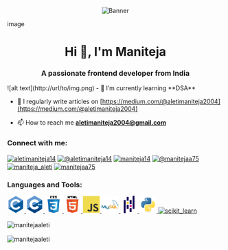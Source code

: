 <p align="center">
  <img src="https://www.bing.com/images/search?view=detailV2&ccid=XdOn1%2FPl&id=D6794C4EE4902ECA70DC7D945A157E9CF0D2E62E&thid=OIP.XdOn1_Pl_gL14J1o0GRG_wHaE7&mediaurl=https%3A%2F%2Fwww.ecampusnews.com%2Ffiles%2F2023%2F09%2Fdetect-AI-generated-student-work.jpeg&exph=333&expw=500&q=ai+generated+working+images&simid=607990584873541712&FORM=IRPRST&ck=74433013CAE7D681212F8C10CD0E3F01&selectedIndex=45&itb=0&cw=1289&ch=697&ajaxhist=0&ajaxserp=0" alt="Banner" width="800"/>
</p>image 
<h1 align="center">Hi 👋, I'm Maniteja</h1>
<h3 align="center">A passionate frontend developer from India</h3>
![alt text](http://url/to/img.png)
- 🌱 I’m currently learning **DSA**

- 📝 I regularly write articles on [https://medium.com/@aletimaniteja2004](https://medium.com/@aletimaniteja2004)

- 📫 How to reach me **aletimaniteja2004@gmail.com**

<h3 align="left">Connect with me:</h3>
<p align="left">
<a href="https://linkedin.com/in/aletimaniteja14" target="blank"><img align="center" src="https://raw.githubusercontent.com/rahuldkjain/github-profile-readme-generator/master/src/images/icons/Social/linked-in-alt.svg" alt="aletimaniteja14" height="30" width="40" /></a>
<a href="https://medium.com/@aletimaniteja14" target="blank"><img align="center" src="https://raw.githubusercontent.com/rahuldkjain/github-profile-readme-generator/master/src/images/icons/Social/medium.svg" alt="@aletimaniteja14" height="30" width="40" /></a>
<a href="https://www.codechef.com/users/maniteja14" target="blank"><img align="center" src="https://cdn.jsdelivr.net/npm/simple-icons@3.1.0/icons/codechef.svg" alt="maniteja14" height="30" width="40" /></a>
<a href="https://www.hackerrank.com/@manitejaa75" target="blank"><img align="center" src="https://raw.githubusercontent.com/rahuldkjain/github-profile-readme-generator/master/src/images/icons/Social/hackerrank.svg" alt="@manitejaa75" height="30" width="40" /></a>
<a href="https://www.leetcode.com/maniteja_aleti" target="blank"><img align="center" src="https://raw.githubusercontent.com/rahuldkjain/github-profile-readme-generator/master/src/images/icons/Social/leet-code.svg" alt="maniteja_aleti" height="30" width="40" /></a>
<a href="https://auth.geeksforgeeks.org/user/manitejaa75" target="blank"><img align="center" src="https://raw.githubusercontent.com/rahuldkjain/github-profile-readme-generator/master/src/images/icons/Social/geeks-for-geeks.svg" alt="manitejaa75" height="30" width="40" /></a>
</p>

<h3 align="left">Languages and Tools:</h3>
<p align="left"> <a href="https://www.cprogramming.com/" target="_blank" rel="noreferrer"> <img src="https://raw.githubusercontent.com/devicons/devicon/master/icons/c/c-original.svg" alt="c" width="40" height="40"/> </a> <a href="https://www.w3schools.com/cpp/" target="_blank" rel="noreferrer"> <img src="https://raw.githubusercontent.com/devicons/devicon/master/icons/cplusplus/cplusplus-original.svg" alt="cplusplus" width="40" height="40"/> </a> <a href="https://www.w3schools.com/css/" target="_blank" rel="noreferrer"> <img src="https://raw.githubusercontent.com/devicons/devicon/master/icons/css3/css3-original-wordmark.svg" alt="css3" width="40" height="40"/> </a> <a href="https://www.w3.org/html/" target="_blank" rel="noreferrer"> <img src="https://raw.githubusercontent.com/devicons/devicon/master/icons/html5/html5-original-wordmark.svg" alt="html5" width="40" height="40"/> </a> <a href="https://developer.mozilla.org/en-US/docs/Web/JavaScript" target="_blank" rel="noreferrer"> <img src="https://raw.githubusercontent.com/devicons/devicon/master/icons/javascript/javascript-original.svg" alt="javascript" width="40" height="40"/> </a> <a href="https://www.mysql.com/" target="_blank" rel="noreferrer"> <img src="https://raw.githubusercontent.com/devicons/devicon/master/icons/mysql/mysql-original-wordmark.svg" alt="mysql" width="40" height="40"/> </a> <a href="https://pandas.pydata.org/" target="_blank" rel="noreferrer"> <img src="https://raw.githubusercontent.com/devicons/devicon/2ae2a900d2f041da66e950e4d48052658d850630/icons/pandas/pandas-original.svg" alt="pandas" width="40" height="40"/> </a> <a href="https://www.python.org" target="_blank" rel="noreferrer"> <img src="https://raw.githubusercontent.com/devicons/devicon/master/icons/python/python-original.svg" alt="python" width="40" height="40"/> </a> <a href="https://scikit-learn.org/" target="_blank" rel="noreferrer"> <img src="https://upload.wikimedia.org/wikipedia/commons/0/05/Scikit_learn_logo_small.svg" alt="scikit_learn" width="40" height="40"/> </a> </p>

<p><img align="center" src="https://github-readme-stats.vercel.app/api/top-langs?username=manitejaaleti&show_icons=true&locale=en&layout=compact" alt="manitejaaleti" /></p>

<p><img align="center" src="https://github-readme-streak-stats.herokuapp.com/?user=manitejaaleti&" alt="manitejaaleti" /></p>

